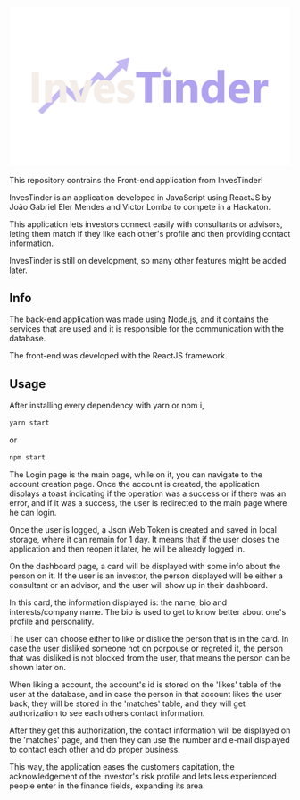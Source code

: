 ![](investinder/src/assets/logo.png)

This repository contrains the Front-end application from InvesTinder!

InvesTinder is an application developed in JavaScript using ReactJS by João Gabriel Eler Mendes and Victor Lomba to compete in a Hackaton.

This application lets investors connect easily with consultants or advisors, leting them match if they like each other's profile and then providing contact information.

InvesTinder is still on development, so many other features might be added later.

## Info

The back-end application was made using Node.js, and it contains the services that are used and it is responsible for the communication with the database.

The front-end was developed with the ReactJS framework.

## Usage

After installing every dependency with yarn or npm i,

```bash
yarn start 
```
or

```bash
npm start
```

The Login page is the main page, while on it, you can navigate to the account creation page. Once the account is created, the application displays a toast indicating if the operation was a success or if there was an error, and if it was a success, the user is redirected to the main page where he can login.

Once the user is logged, a Json Web Token is created and saved in local storage, where it can remain for 1 day. It means that if the user closes the application and then reopen it later, he will be already logged in.

On the dashboard page, a card will be displayed with some info about the person on it. If the user is an investor, the person displayed will be either a consultant or an advisor, and the user will show up in their dashboard.

In this card, the information displayed is: the name, bio and interests/company name. The bio is used to get to know better about one's profile and personality.

The user can choose either to like or dislike the person that is in the card. In case the user disliked someone not on porpouse or regreted it, the person that was disliked is not blocked from the user, that means the person can be shown later on.

When liking a account, the account's id is stored on the 'likes' table of the user at the database, and in case the person in that account likes the user back, they will be stored in the 'matches' table, and they will get authorization to see each others contact information.

After they get this authorization, the contact information will be displayed on the 'matches' page, and then they can use the number and e-mail displayed to contact each other and do proper business.

This way, the application eases the customers capitation, the acknowledgement of the investor's risk profile and lets less experienced people enter in the finance fields, expanding its area.
